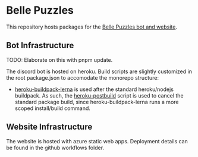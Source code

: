 # Belle Puzzles

This repository hosts packages for the [Belle Puzzles bot and website](https://aka.ms/libracomplexity).

## Bot Infrastructure

TODO: Elaborate on this with pnpm update.

The discord bot is hosted on heroku. Build scripts are slightly customized in the root package.json to accomodate the monorepo structure:

-   [heroku-buildpack-lerna](https://github.com/Abe27342/heroku-buildpack-lerna.git) is used after the standard heroku/nodejs buildpack.
    As such, the [heroku-postbuild](https://devcenter.heroku.com/articles/nodejs-support#customizing-the-build-process) script is used to cancel the
    standard package build, since heroku-buildpack-lerna runs a more scoped install/build command.

## Website Infrastructure

The website is hosted with azure static web apps. Deployment details can be found in the github workflows folder.
